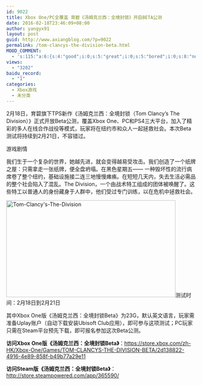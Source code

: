 ```yaml
---
id: 9022
title: Xbox One/PC全覆盖 育碧《汤姆克兰西：全境封锁》开启BETA公测
date: 2016-02-18T23:46:09+08:00
author: yangyx91
layout: post
guid: http://www.axiangblog.com/?p=9022
permalink: /tom-clancys-the-division-beta.html
MOOD_COMMENT:
  - 's:115:"a:6:{s:4:"good";i:0;s:5:"great";i:0;s:5:"bored";i:0;s:8:"nonsense";i:0;s:13:"notunderstand";i:0;s:7:"passing";i:0;}";'
views:
  - "3202"
baidu_record:
  - "1"
categories:
  - Xbox游戏
  - 未分类
---
```

2月18日，育碧旗下TPS新作《汤姆克兰西：全境封锁（Tom Clancy&#8217;s The Division）》正式开放Beta公测，覆盖Xbox One、PC和PS4三大平台，加入了精彩的多人在线合作战役等模式，玩家将在纽约市和众人一起拯救社会。本次Beta测试将持续到2月21日，不容错过。

游戏剧情

我们生于一个复杂的世界，她越先进，就会变得越易受攻击。我们创造了一个纸牌之屋：只需拿走一张纸牌，便全盘坍塌。在黑色星期五—— 一种毁坏性的流行病席卷了整个纽约，基础设施接二连三地慢慢瘫痪。在短短几天内，失去生活必需品的整个社会陷入了混乱。The Division，一个由战术特工组成的团体被唤醒了。这些特工以普通人的身份藏身于人群中，他们受过专门训练，以在危机中拯救社会。

<a href="http://www.axiangblog.com/tom-clancys-the-division-beta.html/tom-clancys-the-division" rel="attachment wp-att-9023" target="_blank"  rel="nofollow" ><img loading="lazy" class="aligncenter size-full wp-image-9023" src="http://www.axiangblog.com/wp-content/uploads/2016/02/Tom-Clancys-The-Division.jpg" alt="Tom-Clancy's-The-Division" width="450" height="258" /></a>测试时间：2月18日到2月21日

其中Xbox One版《汤姆克兰西：全境封锁Beta》为23G，默认英文语言，玩家需准备Uplay账户（自动下载安装Ubisoft Club应用），即可参与这项测试；PC玩家只需在Steam平台预先下载，即可报名参加这次Beta公测。

**访问Xbox One版《汤姆克兰西：全境封锁Beta》**：<a href="https://store.xbox.com/zh-HK/Xbox-One/Games/TOM-CLANCYS-THE-DIVISION-BETA/2d138822-4916-4e89-858f-b49b77a29e11" target="_blank" rel="nofollow" >https://store.xbox.com/zh-HK/Xbox-One/Games/TOM-CLANCYS-THE-DIVISION-BETA/2d138822-4916-4e89-858f-b49b77a29e11</a>

**访问Steam版《汤姆克兰西：全境封锁Beta》**：<a href="http://store.steampowered.com/app/365590/" target="_blank" rel="nofollow" >http://store.steampowered.com/app/365590/</a>